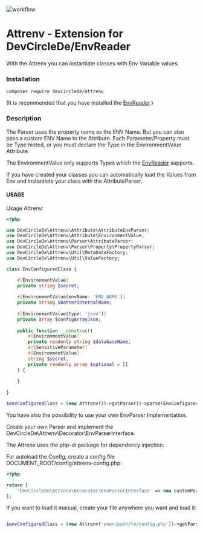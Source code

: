 ![workflow](https://github.com/devcircle-de/Attrenv/actions/workflows/php.yml/badge.svg)

# Attrenv - Extension for DevCircleDe/EnvReader

With the Attrenv you can instantiate classes with Env Variable values.

### Installation

```shell
composer require devcirclede/attrenv
```

(It is recommended that you have installed the [EnvReader](https://github.com/devcircle-de/EnvReader).)

### Description
The Parser uses the property name as the ENV Name. But you can also pass a custom ENV Name to the Attribute.
Each Parameter/Property must be Type hinted, or you must declare the Type in the EnvironmentValue Attribute. 

The EnvironmentValue only supports Types which the [EnvReader](https://github.com/devcircle-de/EnvReader) supports.

If you have created your classes you can automatically load the Values from Env and instantiate your class with the AttributeParser.

#### USAGE

Usage Attrenv:
```php
<?php

use DevCircleDe\Attrenv\Attribute\AttributeEnvParser;
use DevCircleDe\Attrenv\Attribute\EnvironmentValue;
use DevCircleDe\Attrenv\Parser\AttributeParser;
use DevCircleDe\Attrenv\Parser\Property\PropertyParser;
use DevCircleDe\Attrenv\Util\MetaDataFactory;
use DevCircleDe\Attrenv\Util\ValueFactory;

class EnvConfiguredClass {

    #[EnvironmentValue]
    private string $secret;
    
    #[EnvironmentValue(envName: 'ENV_NAME')]
    private string $betterInternalName;
    
    #[EnvironmentValue(type: 'json')]
    private array $configArrayJson;
    
    public function __construct(
        #[EnvironmentValue]
        private readonly string $databaseName,
        #[\SensitiveParameter]
        #[EnvironmentValue]
        string $secret,
        private readonly array $optional = []
    ) {
    
    }
    
}

$envConfiguredClass = (new Attrenv())->getParser()->parse(EnvConfiguredClass::class);
```

You have also the possibility to use your own EnvParser Implementation.

Create your own Parser and implement the DevCircleDe\Attrenv\Decorator\EnvParserInterface.

The Attrenv uses the php-di package for dependency injection.

For autoload the Config, create a config file DOCUMENT_ROOT/config/attrenv-config.php:

```php
<?php

return [
    'DevCircleDe\Attrenv\Decorator\EnvParserInterface' => new CustomParser(),
];

```

If you want to load it manual, create your file anywhere you want and load it:

```php

$envConfiguredClass = (new Attrenv('your/path/to/config.php'))->getParser()->parse(EnvConfiguredClass::class);
```